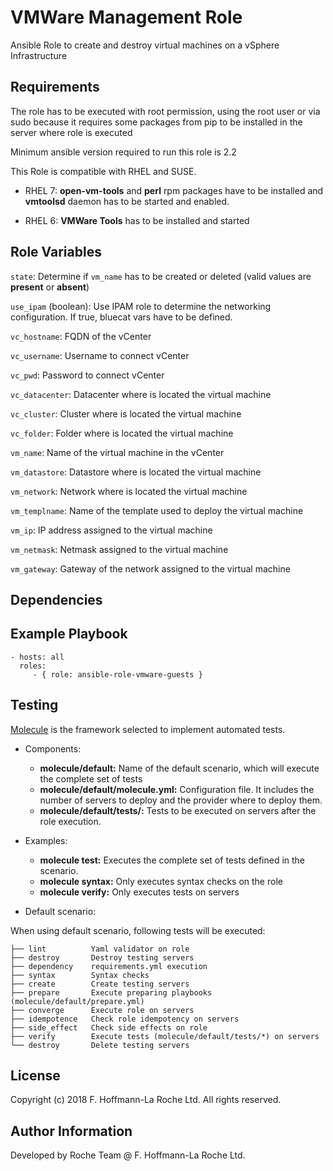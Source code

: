 VMWare Management Role
=========

Ansible Role to create and destroy virtual machines on a vSphere Infrastructure

Requirements
------------
The role has to be executed with root permission, using the root user or via sudo because it requires some packages from pip to be installed in the server where role is executed

Minimum ansible version required to run this role is 2.2

This Role is compatible with RHEL and SUSE.

- RHEL 7: **open-vm-tools** and **perl** rpm packages have to be installed and **vmtoolsd** daemon has to be started and enabled.

- RHEL 6: **VMWare Tools** has to be installed and started

Role Variables
--------------
`state`: Determine if `vm_name` has to be created or deleted (valid values are **present** or **absent**)

`use_ipam` (boolean): Use IPAM role to determine the networking configuration. If true, bluecat vars have to be defined.

`vc_hostname`: FQDN of the vCenter

`vc_username`: Username to connect vCenter

`vc_pwd`: Password to connect vCenter

`vc_datacenter`: Datacenter where is located the virtual machine

`vc_cluster`: Cluster where is located the virtual machine

`vc_folder`: Folder where is located the virtual machine

`vm_name`: Name of the virtual machine in the vCenter

`vm_datastore`: Datastore where is located the virtual machine

`vm_network`: Network where is located the virtual machine

`vm_templname`: Name of the template used to deploy the virtual machine

`vm_ip`: IP address assigned to the virtual machine

`vm_netmask`: Netmask assigned to the virtual machine

`vm_gateway`: Gateway of the network assigned to the virtual machine

Dependencies
------------

Example Playbook
----------------

    - hosts: all
      roles:
         - { role: ansible-role-vmware-guests }

Testing
--------
[Molecule](http://molecule.readthedocs.io/en/latest/) is the framework selected to implement automated tests.
- Components:
  - **molecule/default:** Name of the default scenario, which will execute the complete set of tests
  - **molecule/default/molecule.yml:** Configuration file. It includes the number of servers to deploy and the provider where to deploy them.
  - **molecule/default/tests/:** Tests to be executed on servers after the role execution.


- Examples:
  - **molecule test:** Executes the complete set of tests defined in the scenario.
  - **molecule syntax:** Only executes syntax checks on the role
  - **molecule verify:** Only executes tests on servers


- Default scenario:

When using default scenario, following tests will be executed:

    ├── lint          Yaml validator on role
    ├── destroy       Destroy testing servers
    ├── dependency    requirements.yml execution
    ├── syntax        Syntax checks
    ├── create        Create testing servers
    ├── prepare       Execute preparing playbooks (molecule/default/prepare.yml)
    ├── converge      Execute role on servers
    ├── idempotence   Check role idempotency on servers
    ├── side_effect   Check side effects on role
    ├── verify        Execute tests (molecule/default/tests/*) on servers
    └── destroy       Delete testing servers

License
-------

Copyright (c) 2018 F. Hoffmann-La Roche Ltd. All rights reserved.

Author Information
------------------

Developed by Roche Team @ F. Hoffmann-La Roche Ltd.
